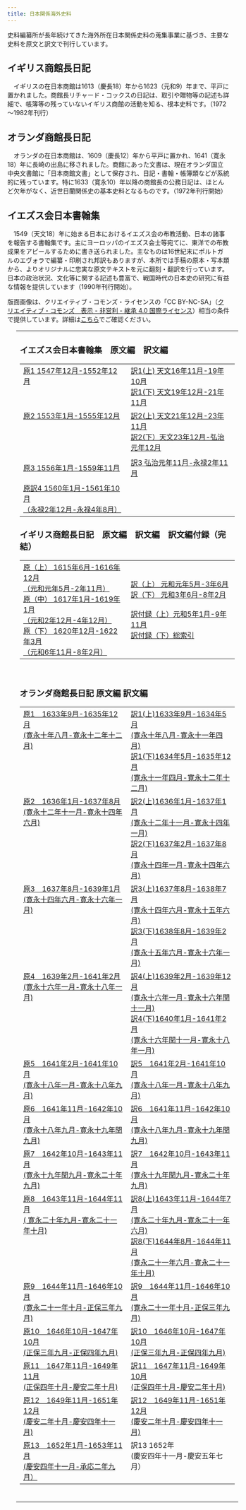 ```yaml
---
title: 日本関係海外史料
---
```


<p class="mtx">史料編纂所が長年続けてきた海外所在日本関係史料の蒐集事業に基づき、主要な史料を原文と訳文で刊行しています。</p>
<h2 class="h03">イギリス商館長日記</h2>
<p class="mtx">
　イギリスの在日本商館は1613（慶長18）年から1623（元和9）年まで、平戸に置かれました。商館長リチャード・コックスの日記は、取引や贈物等の記述も詳細で、帳簿等の残っていないイギリス商館の活動を知る、根本史料です。（1972～1982年刊行）</p>
<h2 class="h03">オランダ商館長日記</h2>
<p class="mtx">
　オランダの在日本商館は、1609（慶長12）年から平戸に置かれ、1641（寛永18）年に長崎の出島に移されました。商館にあった文書は、現在オランダ国立中央文書館に「日本商館文書」として保存され、日記・書翰・帳簿類などが系統的に残っています。特に1633（寛永10）年以降の商館長の公務日記は、ほとんど欠年がなく、近世日蘭関係史の基本史料となるものです。（1972年刊行開始）</p>
<h2 class="h03">イエズス会日本書翰集</h2>
<p class="mtx">
　1549（天文18）年に始まる日本におけるイエズス会の布教活動、日本の諸事を報告する書翰集です。主にヨーロッパのイエズス会士等宛てに、東洋での布教成果をアピールするために書き送られました。主なものは16世紀末にポルトガルのエヴォラで編纂・印刷され邦訳もありますが、本所では手稿の原本・写本類から、よりオリジナルに忠実な原文テキストを元に翻刻・翻訳を行っています。日本の政治状況、文化等に関する記述も豊富で、戦国時代の日本史の研究に有益な情報を提供しています（1990年刊行開始）。</p>

<p class="mtx">版面画像は、クリエイティブ・コモンズ・ライセンスの「CC BY-NC-SA」（<a href="https://creativecommons.org/licenses/by-nc-sa/4.0/deed.ja">クリエイティブ・コモンズ　表示 - 非営利 - 継承 4.0 国際ライセンス</a>）相当の条件で提供しています。詳細は<a href="https://www.hi.u-tokyo.ac.jp/faq/reuse_cc-by-nc-sa.html">こちら</a>でご確認ください。</p>


<!--table cellspacing="0" class="dTable fix">
<tr>
<td class="mtx">
<pre>
イエズス会日本書翰集　　原文編　　　　既刊３冊　〔1547 ～ 1559〕
　　　　　　　　　　　　訳文編　　　　既刊５冊
イギリス商館長日記　　　原文編　　　　全３冊完結〔1615 ～ 1622〕
　　　　　　　　　　　　訳文編　　　　全２冊完結　
　　　　　　　　　　　　訳文編付録　　全２冊完結
オランダ商館長日記　　　原文編　　　　既刊12冊　〔1633 ～ 1651〕
　　　　　　　　　　　　訳文編　　　　既刊17冊
</pre>
</td>
</tr>
</table-->

<table style="margin-left:20px;">
<tbody class="mtx">
<tr>
<td class="mtx">
<h3 class="mtx h04">イエズス会日本書翰集　原文編　訳文編
<br>
</h3><table width="100%">
<tbody class="mtx">
<tr>
<td valign="top" width="50%">
<a href="https://clioimg.hi.u-tokyo.ac.jp/viewer/list/idata/850/8500/58/0501/" target="_blank" rel="noopener">原1 1547年12月-1552年12月<!--（天文16年11月-21年11月）--></a>
<br>
</td>
<td>
<a href="https://clioimg.hi.u-tokyo.ac.jp/viewer/list/idata/850/8500/58/0601/" target="_blank" rel="noopener">訳1(上) 天文16年11月-19年10月</a>
<br>
<a href="https://clioimg.hi.u-tokyo.ac.jp/viewer/list/idata/850/8500/58/0602/" target="_blank" rel="noopener">訳1(下) 天文19年12月-21年11月</a>
<br>
</td>
</tr>
<tr>
<td valign="top">
<a href="https://clioimg.hi.u-tokyo.ac.jp/viewer/list/idata/850/8500/58/0502/" target="_blank" rel="noopener">原2 1553年1月-1555年12月<!--（天文21年12月-弘治元年11月）--></a>
</td>
<td>
<a href="https://clioimg.hi.u-tokyo.ac.jp/viewer/list/idata/850/8500/58/0603/" target="_blank" rel="noopener">訳2(上) 天文21年12月-23年11月</a>
<br>
<a href="https://clioimg.hi.u-tokyo.ac.jp/viewer/list/idata/850/8500/58/0604/" target="_blank" rel="noopener">訳2(下）天文23年12月-弘治元年12月</a>
<br>
</td>
</tr>
<tr>
<td>

<a href="https://clioimg.hi.u-tokyo.ac.jp/viewer/list/idata/850/8500/58/0503/" target="_blank" rel="noopener">原3 1556年1月-1559年11月<!--（弘治元年12月-永禄2年11月）--></a>
</td>
<td>
<a href="https://clioimg.hi.u-tokyo.ac.jp/viewer/list/idata/850/8500/58/0605/" target="_blank" rel="noopener">訳3 弘治元年11月-永禄2年11月</a>
<br>
</td>
</tr>
<tr>
<td>
<a href="https://clioimg.hi.u-tokyo.ac.jp/viewer/list/idata/850/8500/58/0701/" target="_blank" rel="noopener">原訳4 1560年1月-1561年10月<br>（永禄2年12月-永禄4年8月）</a>
</td>
</tr>
</tbody>
</table>

<h3 class="mtx h04 mt-10">イギリス商館長日記　原文編　訳文編　訳文編付録（完結）
<br>
</h3><table class="mtx" width="100%">
<tbody><tr>
<td valign="top" width="50%">
<a href="https://clioimg.hi.u-tokyo.ac.jp/viewer/list/idata/850/8500/58/0301/" target="_blank" rel="noopener">原（上） 1615年6月-1616年12月<br>（元和元年5月-2年11月）</a>
<br>
<a href="https://clioimg.hi.u-tokyo.ac.jp/viewer/list/idata/850/8500/58/0302/" target="_blank" rel="noopener">原（中） 1617年1月-1619年1月<br>（元和2年12月-4年12月）</a>
<br>
<a href="https://clioimg.hi.u-tokyo.ac.jp/viewer/list/idata/850/8500/58/0303/" target="_blank" rel="noopener">原（下） 1620年12月-1622年3月<br>（元和6年11月-8年2月）</a>
<br>
</td>
<td>
<a href="https://clioimg.hi.u-tokyo.ac.jp/viewer/list/idata/850/8500/58/0401/" target="_blank" rel="noopener">訳（上） 元和元年5月-3年6月</a>
<br>
<a href="https://clioimg.hi.u-tokyo.ac.jp/viewer/list/idata/850/8500/58/0402/" target="_blank" rel="noopener">訳（下） 元和3年6月-8年2月</a>
<br>
<br>
<a href="https://clioimg.hi.u-tokyo.ac.jp/viewer/list/idata/850/8500/58/0403/" target="_blank" rel="noopener">訳付録（上）元和5年1月-9年11月</a>
<br>
<a href="https://clioimg.hi.u-tokyo.ac.jp/viewer/list/idata/850/8500/58/0404/supple" target="_blank" rel="noopener">訳付録（下）総索引</a>
<br>
</td>
</tr>
</tbody></table>

<br>
<h3 class="mtx h04 mt-10">オランダ商館長日記 原文編 訳文編
<br>
</h3><table class="mtx" width="100%">
<tbody><tr>
<td valign="top" width="50%">
<a href="https://clioimg.hi.u-tokyo.ac.jp/viewer/list/idata/850/8500/58/0101/" target="_blank" rel="noopener">原1　1633年9月-1635年12月<br>(寛永十年八月-寛永十二年十二月)</a>
<br>
</td>
<td valign="top">
<a href="https://clioimg.hi.u-tokyo.ac.jp/viewer/list/idata/850/8500/58/0201/" target="_blank" rel="noopener">訳1(上)1633年9月-1634年5月 <br>(寛永十年八月-寛永十一年四月)</a>
<br>
<a href="https://clioimg.hi.u-tokyo.ac.jp/viewer/list/idata/850/8500/58/0202/" target="_blank" rel="noopener">訳1(下)1634年5月-1635年12月 <br>(寛永十一年四月-寛永十二年十二月)</a>
<br>
</td>
</tr>
<tr>
<td valign="top">
<a href="https://clioimg.hi.u-tokyo.ac.jp/viewer/list/idata/850/8500/58/0102/" target="_blank" rel="noopener">原2　1636年1月-1637年8月  <br>(寛永十二年十一月-寛永十四年六月)</a>
<br>
</td>
<td valign="top">
<a href="https://clioimg.hi.u-tokyo.ac.jp/viewer/list/idata/850/8500/58/0203/" target="_blank" rel="noopener">訳2(上)1636年1月-1637年1月 <br>(寛永十二年十一月-寛永十四年一月)</a>
<br>
<a href="https://clioimg.hi.u-tokyo.ac.jp/viewer/list/idata/850/8500/58/0204/" target="_blank" rel="noopener">訳2(下)1637年2月-1637年8月 <br>(寛永十四年一月-寛永十四年六月)</a>
<br>
</td>
</tr>
<tr>
<td valign="top">
<a href="https://clioimg.hi.u-tokyo.ac.jp/viewer/list/idata/850/8500/58/0103/" target="_blank" rel="noopener">原3　1637年8月-1639年1月  <br>(寛永十四年六月-寛永十六年一月)</a>
<br>
</td>
<td valign="top">
<a href="https://clioimg.hi.u-tokyo.ac.jp/viewer/list/idata/850/8500/58/0205/" target="_blank" rel="noopener">訳3(上)1637年8月-1638年7月 <br>(寛永十四年六月-寛永十五年六月)</a>
<br>
<a href="https://clioimg.hi.u-tokyo.ac.jp/viewer/list/idata/850/8500/58/0206/" target="_blank" rel="noopener">訳3(下)1638年8月-1639年2月 <br>(寛永十五年六月-寛永十六年一月)</a>
<br>
</td>
</tr>
<tr>
<td valign="top">
<a href="https://clioimg.hi.u-tokyo.ac.jp/viewer/list/idata/850/8500/58/0104/" target="_blank" rel="noopener">原4　1639年2月-1641年2月  <br>(寛永十六年一月-寛永十八年一月)</a>
<br>
</td>
<td valign="top">
<a href="https://clioimg.hi.u-tokyo.ac.jp/viewer/list/idata/850/8500/58/0207/" target="_blank" rel="noopener">訳4(上)1639年2月-1639年12月 <br>(寛永十六年一月-寛永十六年閏十一月)</a>
<br>
<a href="https://clioimg.hi.u-tokyo.ac.jp/viewer/list/idata/850/8500/58/0208/" target="_blank" rel="noopener">訳4(下)1640年1月-1641年2月 <br>(寛永十六年閏十一月-寛永十八年一月)</a>
<br>
</td>
</tr>
<tr>
<td valign="top">
<a href="https://clioimg.hi.u-tokyo.ac.jp/viewer/list/idata/850/8500/58/0105/" target="_blank" rel="noopener">原5　1641年2月-1641年10月 <br>(寛永十八年一月-寛永十八年九月)</a>
<br>
</td>
<td valign="top">
<a href="https://clioimg.hi.u-tokyo.ac.jp/viewer/list/idata/850/8500/58/0209/" target="_blank" rel="noopener">訳5　1641年2月-1641年10月 <br>(寛永十八年一月-寛永十八年九月)</a>
<br>
</td>
</tr>
<tr>
<td valign="top">
<a href="https://clioimg.hi.u-tokyo.ac.jp/viewer/list/idata/850/8500/58/0106/" target="_blank" rel="noopener">原6　1641年11月-1642年10月 <br>(寛永十八年九月-寛永十九年閏九月)</a>
<br>
</td>
<td valign="top">
<a href="https://clioimg.hi.u-tokyo.ac.jp/viewer/list/idata/850/8500/58/0210/" target="_blank" rel="noopener">訳6　1641年11月-1642年10月 <br>(寛永十八年九月-寛永十九年閏九月)</a>
<br>
</td>
</tr>
<tr>
<td valign="top">
<a href="https://clioimg.hi.u-tokyo.ac.jp/viewer/list/idata/850/8500/58/0107/" target="_blank" rel="noopener">原7　1642年10月-1643年11月 <br>(寛永十九年閏九月-寛永二十年九月)</a>
<br>
</td>
<td valign="top">
<a href="https://clioimg.hi.u-tokyo.ac.jp/viewer/list/idata/850/8500/58/0211/" target="_blank" rel="noopener">訳7　1642年10月-1643年11月 <br>(寛永十九年閏九月-寛永二十年九月)</a>
<br>
</td>
</tr>
<tr>
<td valign="top">
<a href="https://clioimg.hi.u-tokyo.ac.jp/viewer/list/idata/850/8500/58/0108/" target="_blank" rel="noopener">原8　1643年11月-1644年11月<br>( 寛永二十年九月-寛永二十一年十月)</a>
<br>
</td>
<td valign="top">
<a href="https://clioimg.hi.u-tokyo.ac.jp/viewer/list/idata/850/8500/58/0212/" target="_blank" rel="noopener">訳8(上)1643年11月-1644年7月 <br>(寛永二十年九月-寛永二十一年六月)</a>
<br>
<a href="https://clioimg.hi.u-tokyo.ac.jp/viewer/list/idata/850/8500/58/0213/" target="_blank" rel="noopener">訳8(下)1644年8月-1644年11月 <br>(寛永二十一年六月-寛永二十一年十月)</a>
<br>
</td>
</tr>
<tr>
<td valign="top">
<a href="https://clioimg.hi.u-tokyo.ac.jp/viewer/list/idata/850/8500/58/0109/" target="_blank" rel="noopener">原9　1644年11月-1646年10月 <br>(寛永二十一年十月-正保三年九月)</a>
<br>
</td>
<td valign="top">
<a href="https://clioimg.hi.u-tokyo.ac.jp/viewer/list/idata/850/8500/58/0214/" target="_blank" rel="noopener">訳9　1644年11月-1646年10月 <br>(寛永二十一年十月-正保三年九月)</a>
<br>
</td>
</tr>
<tr>
<td valign="top">
<a href="https://clioimg.hi.u-tokyo.ac.jp/viewer/list/idata/850/8500/58/0110/" target="_blank" rel="noopener">原10　1646年10月-1647年10月 <br>(正保三年九月-正保四年九月)</a>
<br>
</td>
<td valign="top">
<a href="https://clioimg.hi.u-tokyo.ac.jp/viewer/list/idata/850/8500/58/0215/" target="_blank" rel="noopener">訳10　1646年10月-1647年10月<br>(正保三年九月-正保四年九月)</a> 
<br>
</td>
</tr>
<tr>
<td valign="top">
<a href="https://clioimg.hi.u-tokyo.ac.jp/viewer/list/idata/850/8500/58/0111/" target="_blank" rel="noopener">原11　1647年11月-1649年11月 <br>(正保四年十月-慶安二年十月)</a>
<br>
</td>
<td valign="top">
<a href="https://clioimg.hi.u-tokyo.ac.jp/viewer/list/idata/850/8500/58/0216/" target="_blank" rel="noopener">訳11　1647年11月-1649年10月<br>(正保四年十月-慶安二年十月)</a> 
<br>
</td>
</tr>
<tr>
<td valign="top">
<a href="https://clioimg.hi.u-tokyo.ac.jp/viewer/list/idata/850/8500/58/0112/" target="_blank" rel="noopener">原12　1649年11月-1651年12月<br>(慶安二年十月-慶安四年十一月)</a>
<br>
</td>
<td valign="top">
<a href="https://clioimg.hi.u-tokyo.ac.jp/viewer/list/idata/850/8500/58/0217/" target="_blank" rel="noopener">訳12　1649年11月-1651年12月<br>(慶安二年十月-慶安四年十一月)</a>
<br>
</td>
</tr>
<tr>
<td valign="top">
<a href="https://clioimg.hi.u-tokyo.ac.jp/viewer/list/idata/850/8500/58/0113/" target="_blank" rel="noopener">原13　1652年1月-1653年11月<br>(慶安四年十一月-承応二年九月）<!--</a>
<br>-->
</td>
<td valign="top">
<!--<a href="https://clioimg.hi.u-tokyo.ac.jp/viewer/list/idata/850/8500/58/0217/" target="_blank" rel="noopener">-->訳13 1652年<BR>(慶安四年十一月-慶安五年七月）</a>
<br>
</td>
</tr>
</tbody></table>
<br>
</td>
</tr>
</tbody>
</table>
